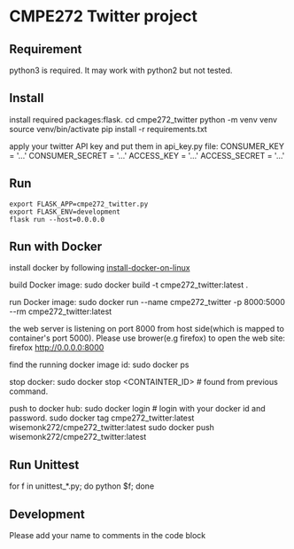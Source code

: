 # CMPE272 Twitter project

## Requirement

python3 is required. It may work with python2 but not tested.

## Install

install required packages:flask.
    cd cmpe272_twitter
    python -m venv venv
    source venv/bin/activate
    pip install -r requirements.txt

apply your twitter API key and put them in api_key.py file:
    CONSUMER_KEY    = '...'
    CONSUMER_SECRET = '...'
    ACCESS_KEY      = '...'
    ACCESS_SECRET   = '...'

## Run

    export FLASK_APP=cmpe272_twitter.py
    export FLASK_ENV=development
    flask run --host=0.0.0.0

## Run with Docker

install docker by following [install-docker-on-linux](https://runnable.com/docker/install-docker-on-linux)

build Docker image:
    sudo docker build -t cmpe272_twitter:latest .

run Docker image:
    sudo docker run --name cmpe272_twitter  -p 8000:5000 --rm cmpe272_twitter:latest

the web server is listening on port 8000 from host side(which is mapped to container's port 5000). Please use brower(e.g firefox) to open the web site:
    firefox http://0.0.0.0:8000

find the running docker image id:
    sudo docker ps

stop docker:
    sudo docker stop <CONTAINTER_ID> # found from previous command.

push to docker hub:
    sudo docker login # login with your docker id and password.
    sudo docker tag cmpe272_twitter:latest wisemonk272/cmpe272_twitter:latest
    sudo docker push wisemonk272/cmpe272_twitter:latest

## Run Unittest

   for f in unittest_*.py; do python $f; done

## Development

Please add your name to comments in the code block
